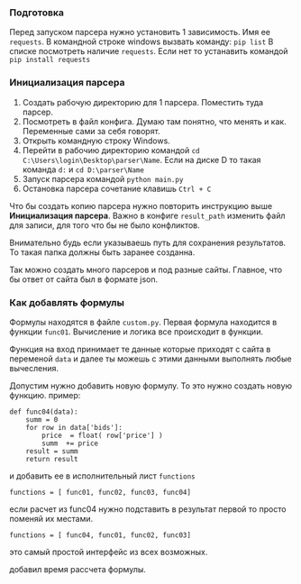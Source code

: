 ### Подготовка
Перед запуском парсера нужно установить 1 зависимость. Имя ее `requests`.
В командной строке windows вызвать команду:
`pip list`
В списке посмотреть наличие `requests`.
Если нет то устанавить командой
`pip install requests`

### Инициализация парсера
1. Создать рабочую директорию для 1 парсера. Поместить туда парсер.
2. Посмотреть в файл конфига. Думаю там понятно, что менять и как. Переменные сами за себя говорят.
3. Открыть командную строку Windows.
4. Перейти в рабочию директорию командой `cd C:\Users\login\Desktop\parser\Name`. Если на диске D
то такая команда `d:` и `cd D:\parser\Name`
4. Запуск парсера командой `python main.py`
5. Остановка парсера сочетание клавишь `Ctrl + C`

Что бы создать копию парсера нужно повторить инструкцию выше **Инициализация парсера**.
Важно в конфиге `result_path` изменить файл для записи, для того что бы не было конфликтов.

Внимательно будь если указываешь путь для сохранения результатов. То такая папка должны быть заранее созданна.

Так можно создать много парсеров и под разные сайты. Главное, что бы ответ от сайта был в формате json.


### Как добавлять формулы
Формулы находятся в файле `custom.py`.
Первая формула находится в функции `func01`. Вычисление и логика все происходит в функции.

Функция на вход принимает те данные которые приходят с сайта в переменой `data` и далее ты можешь с этими данными выполнять любые вычесления.

Допустим нужно добавить новую формулу. То это нужно создать новую функцию.
пример:
```
def func04(data):
    summ = 0
    for row in data['bids']:
        price  = float( row['price'] )
        summ  += price
    result = summ
    return result
```
и добавить ее в исполнительный лист `functions`

`functions = [ func01, func02, func03, func04]`

если расчет из func04 нужно подставить в результат первой то просто поменяй их местами.

`functions = [ func04, func01, func02, func03]`

это самый простой интерфейс из всех возможных.

добавил время рассчета формулы.